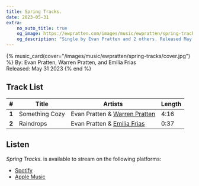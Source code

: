 ```yaml
---
title: Spring Tracks.
date: 2023-05-31
extra:
    no_auto_title: true
    og_image: https://ewpratten.com/images/music/ewpratten/spring-tracks/cover.jpg
    og_description: "Single by Evan Pratten and 2 others. Released May 31 2023"
---
```


{% music_card(cover="/images/music/ewpratten/spring-tracks/cover.jpg") %}
By: Evan Pratten, Warren Pratten, and Emilia Frias<br>
Released: May 31 2023
{% end %}

## Track List

|   #   | Title          | Artists                                              | Length |
|:-----:|----------------|------------------------------------------------------|--------|
| **1** | Something Cozy | Evan Pratten & [Warren Pratten](https://pratten.ca)  | 4:16   |
| **2** | Raindrops      | Evan Pratten & [Emilia Frias](https://demilurii.art) | 0:37   |

## Listen

*Spring Tracks.* is available to stream on the following platforms:

- [Spotify](https://open.spotify.com/album/4egrxAZmNgww1ocu8oYTqC)
- [Apple Music](https://music.apple.com/us/album/spring-tracks-single/1690522416)
